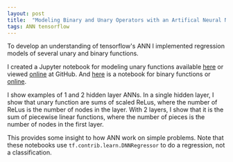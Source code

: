 ```yaml
---
layout: post
title:  "Modeling Binary and Unary Operators with an Artifical Neural Network"
tags: ANN tensorflow
---
```

To develop an understanding of tensorflow's ANN I implemented regression models of several unary and binary functions.

I created a Jupyter notebook for modeling unary functions
available [here](/notebooks/UnaryOperatorsNN.ipynb)
or viewed [online](https://github.com/cygnyx/cygnyx.github.io/blob/master/notebooks/UnaryOperatorsNN.ipynb) at GitHub.
And [here](/notebooks/BinaryOperatorsNN.ipynb)
is a notebook for binary functions
or [online](https://github.com/cygnyx/cygnyx.github.io/blob/master/notebooks/BinaryOperatorsNN.ipynb).

I show examples of 1 and 2 hidden layer ANNs.
In a single hidden layer, I show that unary function are sums of scaled ReLus,
where the number of ReLus is the number of nodes in the layer.
With 2 layers, I show that it is the sum of piecewise linear functions,
where the number of pieces is the number of nodes in the first layer.

This provides some insight to how ANN work on simple problems.
Note that these notebooks use `tf.contrib.learn.DNNRegressor` to do a regression, not a classification.

